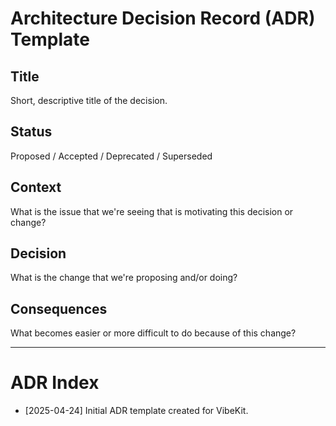 # Architecture Decision Record (ADR) Template

## Title

Short, descriptive title of the decision.

## Status

Proposed / Accepted / Deprecated / Superseded

## Context

What is the issue that we're seeing that is motivating this decision or change?

## Decision

What is the change that we're proposing and/or doing?

## Consequences

What becomes easier or more difficult to do because of this change?

---

# ADR Index

- [2025-04-24] Initial ADR template created for VibeKit.
